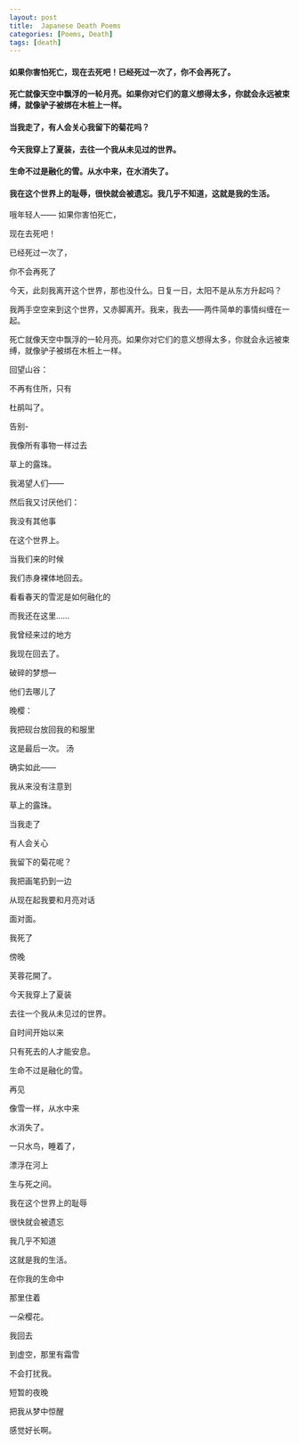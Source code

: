 ```yaml
---
layout: post
title:  Japanese Death Poems
categories: [Poems, Death]
tags: [death]
---
```

#### 如果你害怕死亡，现在去死吧！已经死过一次了，你不会再死了。
#### 死亡就像天空中飘浮的一轮月亮。如果你对它们的意义想得太多，你就会永远被束缚，就像驴子被绑在木桩上一样。
#### 当我走了，有人会关心我留下的菊花吗？
#### 今天我穿上了夏装，去往一个我从未见过的世界。
#### 生命不过是融化的雪。从水中来，在水消失了。
#### 我在这个世界上的耻辱，很快就会被遗忘。我几乎不知道，这就是我的生活。
<!-- more -->
哦年轻人—— 如果你害怕死亡，

现在去死吧！

已经死过一次了，

你不会再死了

今天，此刻我离开这个世界，那也没什么。日复一日，太阳不是从东方升起吗？

我两手空空来到这个世界，又赤脚离开。我来，我去——两件简单的事情纠缠在一起。

死亡就像天空中飘浮的一轮月亮。如果你对它们的意义想得太多，你就会永远被束缚，就像驴子被绑在木桩上一样。

回望山谷：

不再有住所，只有

杜鹃叫了。

告别-

我像所有事物一样过去

草上的露珠。

我渴望人们——

然后我又讨厌他们：

我没有其他事

在这个世界上。

当我们来的时候

我们赤身裸体地回去。

看看春天的雪泥是如何融化的

而我还在这里……

我曾经来过的地方

我现在回去了。

破碎的梦想—

他们去哪儿了

晚樱：

我把砚台放回我的和服里

这是最后一次。 汤

确实如此——

我从来没有注意到

草上的露珠。

当我走了

有人会关心

我留下的菊花呢？

我把画笔扔到一边

从现在起我要和月亮对话

面对面。

我死了

傍晚

芙蓉花開了。

今天我穿上了夏装

去往一个我从未见过的世界。

自时间开始以来

只有死去的人才能安息。

生命不过是融化的雪。

再见

像雪一样，从水中来

水消失了。

一只水鸟，睡着了，

漂浮在河上

生与死之间。

我在这个世界上的耻辱

很快就会被遗忘

我几乎不知道

这就是我的生活。

在你我的生命中

那里住着

一朵樱花。

我回去

到虚空，那里有霜雪

不会打扰我。

短暂的夜晚

把我从梦中惊醒

感觉好长啊。
